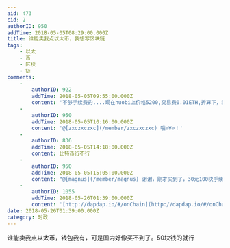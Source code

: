 ```yaml
---
aid: 473
cid: 2
authorID: 950
addTime: 2018-05-05T08:29:00.000Z
title: 谁能卖我点以太币，我想写区块链
tags:
    - 以太
    - 币
    - 区块
    - 链
comments:
    -
        authorID: 922
        addTime: 2018-05-05T09:55:00.000Z
        content: '不够手续费的....现在huobi上价格5200,交易费0.01ETH,折算下，50还不够手续费....'
    -
        authorID: 950
        addTime: 2018-05-05T10:16:00.000Z
        content: '@[zxczxczxc](/member/zxczxczxc) 哦⊙∀⊙！'
    -
        authorID: 836
        addTime: 2018-05-05T14:18:00.000Z
        content: 比特币行不行
    -
        authorID: 950
        addTime: 2018-05-05T15:05:00.000Z
        content: "@[magnus](/member/magnus) 谢谢，刚才买到了，30元100块手续费\U0001F622"
    -
        authorID: 1055
        addTime: 2018-05-26T01:39:00.000Z
        content: '[http://dapdap.io/#/onChain](http://dapdap.io/#/onChain) 自动上链服务了解一下'
date: 2018-05-26T01:39:00.000Z
category: 时政
---
```


谁能卖我点以太币，钱包我有，可是国内好像买不到了。50块钱的就行
